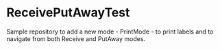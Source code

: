 # ReceivePutAwayTest

Sample repository to add a new mode - PrintMode - to print labels and to navigate from both Receive and PutAway modes. 
